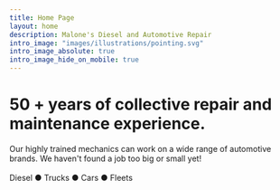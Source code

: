 ```yaml
---
title: Home Page
layout: home
description: Malone's Diesel and Automotive Repair
intro_image: "images/illustrations/pointing.svg"
intro_image_absolute: true
intro_image_hide_on_mobile: true
---
```


# 50 + years of collective repair and maintenance experience.

Our highly trained mechanics can work on a wide range of automotive brands. We haven't found a job too big or small yet!
<br />
<br />
Diesel ● Trucks ● Cars ● Fleets

